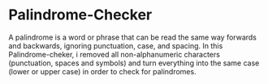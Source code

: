 # Palindrome-Checker
A palindrome is a word or phrase that can be read the same way forwards and backwards, ignoring punctuation, case, and spacing.
In this Palindrome-cheker, i removed all non-alphanumeric characters (punctuation, spaces and symbols) and turn everything into the same case (lower or upper case) in order to check for palindromes.
